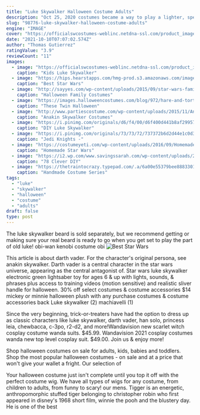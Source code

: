 ```yaml
---
title: "Luke Skywalker Halloween Costume Adults"
description: "Oct 25, 2020 costumes became a way to play a lighter, special version of oneself: showing the world you 'were' wonder woman, or luke skywalker, or what have you. the best celebrity halloween"
slug: "98776-luke-skywalker-halloween-costume-adults"
engine: "IMAGE"
cover: "https://officialswcostumes-weblinc.netdna-ssl.com/product_images/star-wars-luke-skywalker-child-costume/5a90264b69702d6923004e71/detail_2x.jpg?c=1519396427"
date: "2021-10-10T07:07:02.574Z"
author: "Thomas Gutierrez"
ratingValue: "3.9"
reviewCount: "11"
images:
  - image: "https://officialswcostumes-weblinc.netdna-ssl.com/product_images/star-wars-luke-skywalker-child-costume/5a90264b69702d6923004e71/detail_2x.jpg?c=1519396427"
    caption: "Kids Luke Skywalker"
  - image: "https://hips.hearstapps.com/hmg-prod.s3.amazonaws.com/images/28-star-wars-halloween-costumes-for-your-whole-family-1530031466.jpg?crop=1.00xw:1.00xh;0,0&resize=1200:*"
    caption: "Best Star Wars"
  - image: "http://sayyes.com/wp-content/uploads/2015/09/star-wars-family-costume.png"
    caption: "Halloween Family Costumes"
  - image: "https://images.halloweencostumes.com/blog/972/hare-and-tortoise-costumes.jpg"
    caption: "These Twin Halloween"
  - image: "http://www.partiescostume.com/wp-content/uploads/2015/11/Anakin-Skywalker-Costume-for-Kids.jpg"
    caption: "Anakin Skywalker Costumes"
  - image: "https://i.pinimg.com/originals/d6/f4/00/d6f400d441b8af299572cd10ad79863f.jpg"
    caption: "DIY Luke Skywalker"
  - image: "https://i.pinimg.com/originals/73/73/72/737372b6d2d44e1c0d363bd3d029054c.png"
    caption: "Jedi Knights -"
  - image: "https://costumeyeti.com/wp-content/uploads/2016/09/HomemadeStarWarsReyCostume.jpg"
    caption: "Homemade Star Wars"
  - image: "https://i2.wp.com/www.savingssarah.com/wp-content/uploads/2016/09/73-Awesome-DIY-Halloween-Costumes-for-Kids.png?ssl=1"
    caption: "78 Clever DIY"
  - image: "https://thetraintocrazy.typepad.com/.a/6a00e55379bee88833019affabd1d9970c-500wi"
    caption: "Handmade Costume Series"
tags:
  - "luke"
  - "skywalker"
  - "halloween"
  - "costume"
  - "adults"
draft: false
type: post
---
```


The luke skywalker beard is sold separately, but we recommend getting or making sure your real beard is ready to go when you get set to play the part of old luke! obi-wan kenobi costume obi
![Best Star Wars](https://hips.hearstapps.com/hmg-prod.s3.amazonaws.com/images/28-star-wars-halloween-costumes-for-your-whole-family-1530031466.jpg?crop=1.00xw:1.00xh;0,0&resize=1200:* "Best Star Wars")

This article is about darth vader. For the character&#39;s original persona, see anakin skywalker. Darth vader is a central character in the star wars universe, appearing as the central antagonist of. Star wars luke skywalker electronic green lightsaber toy for ages 6 &amp; up with lights, sounds, &amp; phrases plus access to training videos  (motion sensitive) and realistic sliver handle for halloween. 30% off select costumes &amp; costume accessories  $14 mickey or minnie halloween plush with any purchase costumes &amp; costume accessories back Luke skywalker (2) machiavelli (1)
<!--inArticleAds-->

<!--galleryOne-->

Since the very beginning, trick-or-treaters have had the option to dress up as classic characters like luke skywalker, darth vader, han solo, princess leia, chewbacca, c-3po, r2-d2, and more!Wandavision new scarlet witch cosplay costume wanda suits. $45.99. Wandavision 2021 cosplay costumes wanda new top level cosplay suit. $49.00. Join us & enjoy more!
<!--inArticleAds-->

<!--galleryTwo-->

Shop halloween costumes on sale for adults, kids, babies and toddlers. Shop the most popular halloween costumes - on sale and at a price that won't give your wallet a fright. Our selection of
<!--galleryThree-->

Your halloween costume just isn't complete until you top it off with the perfect costume wig. We have all types of wigs for any costume, from children to adults, from funny to scary! our mens. Tigger is an energetic, anthropomorphic stuffed tiger belonging to christopher robin who first appeared in disney's 1968 short film, winnie the pooh and the blustery day. He is one of the best